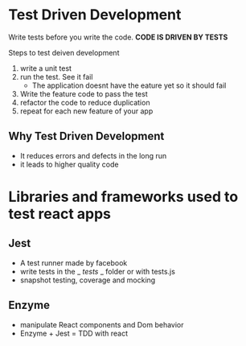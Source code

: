 # Test Driven Development

Write tests before you write the code. **CODE IS DRIVEN BY TESTS**

Steps to test deiven development

1. write a unit test
2. run the test. See it fail
   - The application doesnt have the eature yet so it should fail
3. Write the feature code to pass the test
4. refactor the code to reduce duplication
5. repeat for each new feature of your app

## Why Test Driven Development

- It reduces errors and defects in the long run
- it leads to higher quality code

# Libraries and frameworks used to test react apps

## Jest

- A test runner made by facebook
- write tests in the \_ _tests_ \_ folder or with tests.js
- snapshot testing, coverage and mocking

## Enzyme

- manipulate React components and Dom behavior
- Enzyme + Jest = TDD with react
